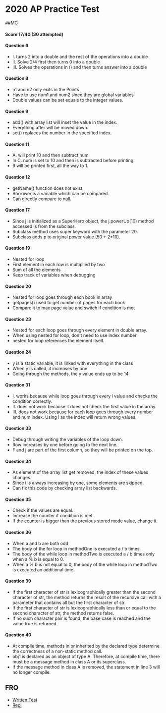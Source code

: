 # 2020 AP Practice Test

##MC

#### Score 17/40 (30 attempted)

#### Question 6
* I. turns 2 into a double and the rest of the operations into a double
* II. Solve 2/4 first then turns 0 into a double
* III. Solves the operations in () and then turns answer into a double

#### Question 8
* n1 and n2 only exits in the Points
* Have to use num1 and num2 since they are global variables
* Double values can be set equals to the integer values.

#### Question 9
* add() with array list will inset the value in the index.
* Everything after will be moved down.
* set() replaces the number in the specified index.

#### Question 11
* A. will print 10 and then subtract num
* In C. num is set to 10 and then is subtracted before printing
* 9 will be printed first, all the way to 1.

#### Question 12
* getName() function does not exist.
* Borrower is a variable which can be compared.
* Can directly compare to null.

#### Question 17
* Since j is initialized as a SuperHero object, the j.powerUp(10) method accessed is from the subclass.
* Subclass method uses super keyword with the parameter 20.
* Subclass adds p to original power value (50 + 2*10).

#### Question 19
* Nested for loop
* First element in each row is multiplied by two
* Sum of all the elements
* Keep track of variables when debugging 

#### Question 20
* Nested for loop goes through each book in array
* getpages() used to get number of pages for each book
* Compare it to max page value and switch if condition is met

#### Question 23
* Nested for each loop goes through every element in double array.
* When using nested for loop, don't need to use index number
* nested for loop references the element itself.

#### Question 24
* y is a static variable, it is linked with everything in the class
* When y is called, it increases by one
* Going through the methods, the y value ends up to be 14.

#### Question 31
* I. works because while loop goes through every i value and checks the condition correctly.
* II. does not work because it does not check the first value in the array. 
* III. does not work because for each loop goes through every number and num index. Using i as the index will return wrong values.

#### Question 33
* Debug through writing the variables of the loop down. 
* Row increases by one before going to the next line.
* F and j are part of the first column, so they will be printed on the top. 

#### Question 34
* As element of the array list get removed, the index of these values changes.
* Since i is always increasing by one, some elements are skipped.
* Can fix this code by checking array list backwards.

#### Question 35
* Check if the values are equal.
* Increase the counter if condition is met
* If the counter is bigger than the previous stored mode value, change it.

#### Question 36
* When a and b are both odd
* The body of the for loop in methodOne is executed a / b times. 
* The body of the while loop in methodTwo is executed a / b times only when a % b is equal to 0. 
* When a % b is not equal to 0, the body of the while loop in methodTwo is executed an additional time.

#### Question 39
* If the first character of str is lexicographically greater than the second character of str, the method returns the result of the recursive call with a parameter that contains all but the first character of str.
* If the first character of str is lexicographically less than or equal to the second character of str, the method returns false.
* If no such character pair is found, the base case is reached and the value true is returned.

#### Question 40
* At compile time, methods in or inherited by the declared type determine the correctness of a non-static method call. 
* obj1 is declared as an object of type A. Therefore, at compile time, there must be a message method in class A or its superclass.
* If the message method in class A is removed, the statement in line 3 will no longer compile.


## FRQ

* [Written Test](https://drive.google.com/file/d/1i3B6zKsVFKeJBF8lN6tVhNq5Ir8uLYLm/view?usp=sharing)
* [Repl](https://replit.com/@NavoditMah/StudyWeek2?v=1)